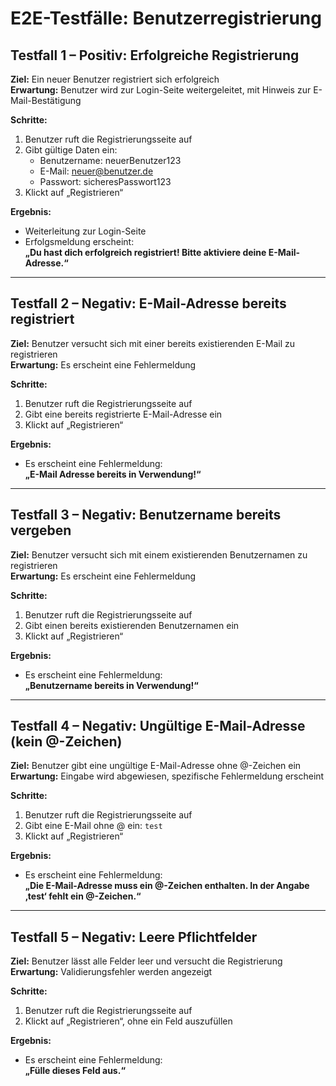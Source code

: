 # E2E-Testfälle: Benutzerregistrierung

## Testfall 1 – Positiv: Erfolgreiche Registrierung

**Ziel:** Ein neuer Benutzer registriert sich erfolgreich\
**Erwartung:** Benutzer wird zur Login-Seite weitergeleitet, mit Hinweis zur
E-Mail-Bestätigung

**Schritte:**

1. Benutzer ruft die Registrierungsseite auf
2. Gibt gültige Daten ein:
   - Benutzername: neuerBenutzer123
   - E-Mail: neuer@benutzer.de
   - Passwort: sicheresPasswort123
3. Klickt auf „Registrieren“

**Ergebnis:**

- Weiterleitung zur Login-Seite
- Erfolgsmeldung erscheint:\
  **„Du hast dich erfolgreich registriert! Bitte aktiviere deine
  E-Mail-Adresse.“**

---

## Testfall 2 – Negativ: E-Mail-Adresse bereits registriert

**Ziel:** Benutzer versucht sich mit einer bereits existierenden E-Mail zu
registrieren\
**Erwartung:** Es erscheint eine Fehlermeldung

**Schritte:**

1. Benutzer ruft die Registrierungsseite auf
2. Gibt eine bereits registrierte E-Mail-Adresse ein
3. Klickt auf „Registrieren“

**Ergebnis:**

- Es erscheint eine Fehlermeldung:\
  **„E-Mail Adresse bereits in Verwendung!“**

---

## Testfall 3 – Negativ: Benutzername bereits vergeben

**Ziel:** Benutzer versucht sich mit einem existierenden Benutzernamen zu
registrieren\
**Erwartung:** Es erscheint eine Fehlermeldung

**Schritte:**

1. Benutzer ruft die Registrierungsseite auf
2. Gibt einen bereits existierenden Benutzernamen ein
3. Klickt auf „Registrieren“

**Ergebnis:**

- Es erscheint eine Fehlermeldung:\
  **„Benutzername bereits in Verwendung!“**

---

## Testfall 4 – Negativ: Ungültige E-Mail-Adresse (kein @-Zeichen)

**Ziel:** Benutzer gibt eine ungültige E-Mail-Adresse ohne @-Zeichen ein\
**Erwartung:** Eingabe wird abgewiesen, spezifische Fehlermeldung erscheint

**Schritte:**

1. Benutzer ruft die Registrierungsseite auf
2. Gibt eine E-Mail ohne @ ein: `test`
3. Klickt auf „Registrieren“

**Ergebnis:**

- Es erscheint eine Fehlermeldung:\
  **„Die E-Mail-Adresse muss ein @-Zeichen enthalten. In der Angabe ‚test‘ fehlt
  ein @-Zeichen.“**

---

## Testfall 5 – Negativ: Leere Pflichtfelder

**Ziel:** Benutzer lässt alle Felder leer und versucht die Registrierung\
**Erwartung:** Validierungsfehler werden angezeigt

**Schritte:**

1. Benutzer ruft die Registrierungsseite auf
2. Klickt auf „Registrieren“, ohne ein Feld auszufüllen

**Ergebnis:**

- Es erscheint eine Fehlermeldung:\
  **„Fülle dieses Feld aus.“**
